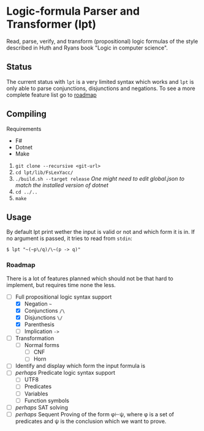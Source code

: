 # Logic-formula Parser and Transformer (lpt)

Read, parse, verify, and transform (propositional) logic formulas of the style
described in Huth and Ryans book "Logic in computer science".


## Status

The current status with `lpt` is a very limited syntax which works and `lpt` is
only able to parse conjunctions, disjunctions and negations. To see a more
complete feature list go to [roadmap](#roadmap)


## Compiling

Requirements

* F#
* Dotnet
* Make

1. `git clone --recursive <git-url>`
2. `cd lpt/lib/FsLexYacc/`
3. `./build.sh --target release`
   _One might need to edit global.json to match the installed version of dotnet_
4. `cd ../..`
5. `make`


## Usage

By default lpt print wether the input is valid or not and which form it is in.
If no argument is passed, it tries to read from `stdin`:

```
$ lpt "~(~p\/q)/\~(p -> q)"
```


### Roadmap

There is a lot of features planned which should not be that hard to implement,
but requires time none the less.

* [ ] Full propositional logic syntax support
  + [x] Negation `~`
  + [x] Conjunctions `/\`
  + [x] Disjunctions `\/`
  + [x] Parenthesis
  + [ ] Implication `->`
* [ ] Transformation
  + [ ] Normal forms
    - [ ] CNF
    - [ ] Horn
* [ ] Identify and display which form the input formula is
* [ ] _perhaps_ Predicate logic syntax support
  + [ ] UTF8
  + [ ] Predicates
  + [ ] Variables
  + [ ] Function symbols
* [ ] _perhaps_ SAT solving
* [ ] _perhaps_ Sequent Proving of the form φ⊢ψ, where φ is a set of
      predicates and ψ is the conclusion which we want to prove.
